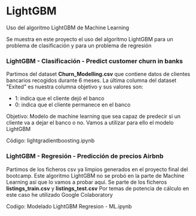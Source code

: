 # LightGBM
Uso del algoritmo LightGBM de Machine Learning

Se muestra en este proyecto el uso del algoritmo LightGBM para un problema de clasificación y para un problema de regresión

### LightGBM - Clasificación - Predict customer churn in banks

Partimos del dataset **Churn_Modelling.csv** que contiene datos de clientes bancarios recogidos durante 6 meses. La última columna del dataset "Exited" es nuestra columna objetivo y sus valores son:
- 1: indica que el cliente dejó el banco
- 0: indica que el cliente permanece en el banco

Objetivo: Modelo de machine learning que sea capaz de predecir si un cliente va a dejar el banco o no. Vamos a utilizar para ello el modelo LightGBM

Código: lightgradientboosting.ipynb

### LightGBM - Regresión - Predicción de precios Airbnb

Partimos de los ficheros csv ya limpios generados en el proyecto final del bootcamp. Este algoritmo LightGBM no se probó en la parte de Machine Learning así que lo vamos a probar aquí. Se parte de los ficheros **listings_train.csv** y **listings_test.csv**
Por temas de potencia de cálculo en este caso he utilizado Google Colaboratory

Codigo: Modelado LightGBM Regresion - ML.ipynb


